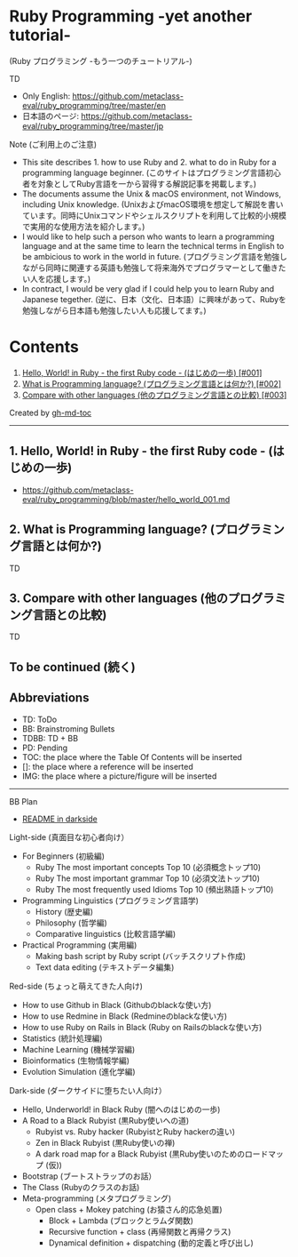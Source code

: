 # Ruby Programming -yet another tutorial-
(Ruby プログラミング -もう一つのチュートリアル-)

TD
* Only English: https://github.com/metaclass-eval/ruby_programming/tree/master/en
* 日本語のページ: https://github.com/metaclass-eval/ruby_programming/tree/master/jp

Note (ご利用上のご注意)
* This site describes 1. how to use Ruby and 2. what to do in Ruby for a programming language beginner. (このサイトはプログラミング言語初心者を対象としてRuby言語を一から習得する解説記事を掲載します。)
* The documents assume the Unix & macOS environment, not Windows, including Unix knowledge. (UnixおよびmacOS環境を想定して解説を書いています。同時にUnixコマンドやシェルスクリプトを利用して比較的小規模で実用的な使用方法を紹介します。)
* I would like to help such a person who wants to learn a programming language and at the same time to learn the technical terms in English to be ambicious to work in the world in future. (プログラミング言語を勉強しながら同時に関連する英語も勉強して将来海外でプログラマーとして働きたい人を応援します。)
* In contract, I would be very glad if I could help you to learn Ruby and Japanese tegether. (逆に、日本（文化、日本語）に興味があって、Rubyを勉強しながら日本語も勉強したい人も応援してます。)

Contents
=================

1. [Hello, World\! in Ruby \- the first Ruby code \- (はじめの一歩) [#001]](#1-hello-world-in-ruby---the-first-ruby-code---%E3%81%AF%E3%81%98%E3%82%81%E3%81%AE%E4%B8%80%E6%AD%A9)
2. [What is Programming language? (プログラミング言語とは何か?) [#002]](#2-what-is-programming-language-%E3%83%97%E3%83%AD%E3%82%B0%E3%83%A9%E3%83%9F%E3%83%B3%E3%82%B0%E8%A8%80%E8%AA%9E%E3%81%A8%E3%81%AF%E4%BD%95%E3%81%8B)
3. [Compare with other languages (他のプログラミング言語との比較) [#003]](#3-compare-with-other-languages-%E4%BB%96%E3%81%AE%E3%83%97%E3%83%AD%E3%82%B0%E3%83%A9%E3%83%9F%E3%83%B3%E3%82%B0%E8%A8%80%E8%AA%9E%E3%81%A8%E3%81%AE%E6%AF%94%E8%BC%83)

Created by [gh-md-toc](https://github.com/ekalinin/github-markdown-toc.go)

----

## 1. Hello, World! in Ruby - the first Ruby code - (はじめの一歩)

* https://github.com/metaclass-eval/ruby_programming/blob/master/hello_world_001.md

## 2. What is Programming language? (プログラミング言語とは何か?)

TD

## 3. Compare with other languages (他のプログラミング言語との比較)

TD

## To be continued (続く)

## Abbreviations

* TD: ToDo
* BB: Brainstroming Bullets 
* TDBB: TD + BB
* PD: Pending
* TOC: the place where the Table Of Contents will be inserted
* []: the place where a reference will be inserted
* IMG: the place where a picture/figure will be inserted

----

BB Plan

* [README in darkside](https://github.com/metaclass-eval/ruby_programming/blob/master/README_.md)

Light-side (真面目な初心者向け）
* For Beginners (初級編)
	* Ruby The most important concepts Top 10 (必須概念トップ10)
	* Ruby The most important grammar Top 10 (必須文法トップ10)
	* Ruby The most frequently used Idioms Top 10 (頻出熟語トップ10)
* Programming Linguistics (プログラミング言語学)
	* History (歴史編)
	* Philosophy (哲学編)
	* Comparative linguistics (比較言語学編)
* Practical Programming (実用編)
	* Making bash script by Ruby script (バッチスクリプト作成)
	* Text data editing (テキストデータ編集)

Red-side (ちょっと萌えてきた人向け)
* How to use Github in Black (Githubのblackな使い方)
* How to use Redmine in Black (Redmineのblackな使い方)
* How to use Ruby on Rails in Black (Ruby on Railsのblackな使い方)
* Statistics (統計処理編)
* Machine Learning (機械学習編)
* Bioinformatics (生物情報学編)
* Evolution Simulation (進化学編)

Dark-side (ダークサイドに堕ちたい人向け）
* Hello, Underworld! in Black Ruby (闇へのはじめの一歩)
* A Road to a Black Rubyist (黒Ruby使いへの道)
	* Rubyist vs. Ruby hacker (RubyistとRuby hackerの違い)
	* Zen in Black Rubyist (黒Ruby使いの禅)
	* A dark road map for a Black Rubyist (黒Ruby使いのためのロードマップ (仮))
* Bootstrap (ブートストラップのお話）
* The Class (Rubyのクラスのお話)
* Meta-programming (メタプログラミング)
  * Open class + Mokey patching (お猿さん的応急処置)
	* Block + Lambda (ブロックとラムダ関数)
	* Recursive function + class (再帰関数と再帰クラス)
	* Dynamical definition + dispatching (動的定義と呼び出し)


